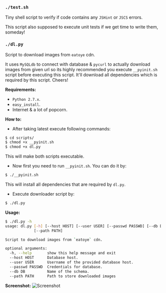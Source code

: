 ### `./test.sh`

Tiny shell script to verify if code contains any `JSHint` or `JSCS` errors.

This script also supposed to execute unit tests if we get time to write them, someday!

### `./dl.py`

Script to download images from `eatoye` cdn.

It uses `MySQLdb` to connect with database & `pycurl` to actually download images from given url so its highly
recommended you execute `__pyinit.sh` script before executing this script. It'll download all dependencies which is required
by this script. Cheers!

**Requirements:**
 - `Python 2.7.x`.
 - `easy_install`.
 - Internet & a lot of popcorn.

**How to:**
 - After taking latest execute following commands:
``` bash
$ cd scripts/
$ chmod +x __pyinit.sh
$ chmod +x dl.py
```
This will make both scripts executable.
- Now first you need to run `__pyinit.sh`. You can do it by:
``` bash
$ ./__pyinit.sh
```
This will install all dependencies that are required by `dl.py`.

- Execute downloader script by:
``` bash
$ ./dl.py
```

**Usage:**
``` bash 
$ ./dl.py -h
usage: dl.py [-h] [--host HOST] [--user USER] [--passwd PASSWD] [--db DB]
             [--path PATH]

Script to download images from `eatoye` cdn.

optional arguments:
  -h, --help       show this help message and exit
  --host HOST      Database host.
  --user USER      Username of the provided database host.
  --passwd PASSWD  Credentials for database.
  --db DB          Name of the schema.
  --path PATH      Path to store downloaded images
```

**Screenshot:**
![Screenshot](http://i.imgur.com/oXEGi9y.png)
